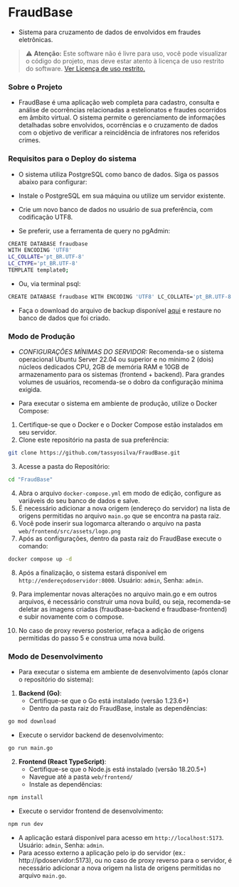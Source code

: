 # FraudBase
- Sistema para cruzamento de dados de envolvidos em fraudes eletrônicas.
 
> :warning: **Atenção:** Este software não é livre para uso, você pode visualizar o código do projeto, mas deve estar atento à licença de uso restrito do software. [Ver Licença de uso restrito.](https://github.com/tassyosilva/FraudBase/blob/main/LICENSE)

### Sobre o Projeto
- FraudBase é uma aplicação web completa para cadastro, consulta e análise de ocorrências relacionadas a estelionatos e fraudes ocorridos em âmbito virtual. O sistema permite o gerenciamento de informações detalhadas sobre envolvidos, ocorrências e o cruzamento de dados com o objetivo de verificar a reincidência de infratores nos referidos crimes.

### Requisitos para o Deploy do sistema
- O sistema utiliza PostgreSQL como banco de dados. Siga os passos abaixo para configurar:

- Instale o PostgreSQL em sua máquina ou utilize um servidor existente.

- Crie um novo banco de dados no usuário de sua preferência, com codificação UTF8.
- Se preferir, use a ferramenta de query no pgAdmin:
```bash
CREATE DATABASE fraudbase 
WITH ENCODING 'UTF8' 
LC_COLLATE='pt_BR.UTF-8' 
LC_CTYPE='pt_BR.UTF-8'
TEMPLATE template0;
```
- Ou, via terminal psql:
```bash
CREATE DATABASE fraudbase WITH ENCODING 'UTF8' LC_COLLATE='pt_BR.UTF-8' LC_CTYPE='pt_BR.UTF-8' TEMPLATE template0;
```
- Faça o download do arquivo de backup disponível [aqui](bd_fraudbase) e restaure no banco de dados que foi criado.

### Modo de Produção

- *CONFIGURAÇÕES MÍNIMAS DO SERVIDOR:* Recomenda-se o sistema operacional Ubuntu Server 22.04 ou superior e no mínimo 2 (dois) núcleos dedicados CPU, 2GB de memória RAM e 10GB de armazenamento para os sistemas (frontend + backend). Para grandes volumes de usuários, recomenda-se o dobro da configuração mínima exigida.

- Para executar o sistema em ambiente de produção, utilize o Docker Compose:

1. Certifique-se que o Docker e o Docker Compose estão instalados em seu servidor.
2. Clone este repositório na pasta de sua preferência:
```bash
git clone https://github.com/tassyosilva/FraudBase.git
```
3. Acesse a pasta do Repositório:
```bash
cd "FraudBase"
```
4. Abra o arquivo `docker-compose.yml` em modo de edição, configure as variáveis do seu banco de dados e salve.
5. É necessário adicionar a nova origem (endereço do servidor) na lista de origens permitidas no arquivo `main.go` que se encontra na pasta raiz.
6. Você pode inserir sua logomarca alterando o arquivo na pasta `web/frontend/src/assets/logo.png`
7. Após as configurações, dentro da pasta raiz do FraudBase execute o comando:
```bash
docker compose up -d
```
8. Após a finalização, o sistema estará disponível em `http://endereçodoservidor:8000`. Usuário: `admin`, Senha: `admin`.

9. Para implementar novas alterações no arquivo main.go e em outros arquivos, é necessário construir uma nova build, ou seja, recomenda-se deletar as imagens criadas (fraudbase-backend e fraudbase-frontend) e subir novamente com o compose.

10. No caso de proxy reverso posterior, refaça a adição de origens permitidas do passo 5 e construa uma nova build.

### Modo de Desenvolvimento
- Para executar o sistema em ambiente de desenvolvimento (após clonar o repositório do sistema):

1. **Backend (Go)**:
   - Certifique-se que o Go está instalado (versão 1.23.6+)
   - Dentro da pasta raiz do FraudBase, instale as dependências:
```bash
go mod download
```
   - Execute o servidor backend de desenvolvimento:
```bash
go run main.go
```

2. **Frontend (React TypeScript)**:
   - Certifique-se que o Node.js está instalado (versão 18.20.5+)
   - Navegue até a pasta `web/frontend/`
   - Instale as dependências:

```bash
npm install
```

   - Execute o servidor frontend de desenvolvimento:

```bash
npm run dev
```
   - A aplicação estará disponível para acesso em `http://localhost:5173`. Usuário: `admin`, Senha: `admin`.
   - Para acesso externo a aplicação pelo ip do servidor (ex.: http://ipdoservidor:5173), ou no caso de proxy reverso para o servidor, é necessário adicionar a nova origem na lista de origens permitidas no arquivo `main.go`.